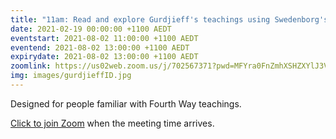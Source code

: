 ```yaml
---
title: "11am: Read and explore Gurdjieff's teachings using Swedenborg's insights"
date: 2021-02-19 00:00:00 +1100 AEDT
eventstart: 2021-08-02 11:00:00 +1100 AEDT
eventend: 2021-08-02 13:00:00 +1100 AEDT
expirydate: 2021-08-02 13:00:00 +1100 AEDT
zoomlink: https://us02web.zoom.us/j/702567371?pwd=MFYra0FnZmhXSHZXYlJ3VE5GMGkwZz09
img: images/gurdjieffID.jpg
---
```

Designed for people familiar with Fourth Way teachings.

[Click to join Zoom](https://us02web.zoom.us/j/702567371?pwd=MFYra0FnZmhXSHZXYlJ3VE5GMGkwZz09) when the meeting time arrives.